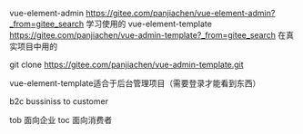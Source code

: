 vue-element-admin https://gitee.com/panjiachen/vue-element-admin?_from=gitee_search 学习使用的
vue-element-template https://gitee.com/panjiachen/vue-admin-template?_from=gitee_search 在真实项目中用的

git clone https://gitee.com/panjiachen/vue-admin-template.git

vue-element-template适合于后台管理项目（需要登录才能看到东西）

b2c bussiniss to customer 

tob 面向企业
toc 面向消费者 


